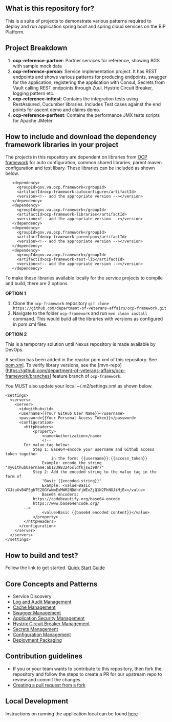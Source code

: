 ## What is this repository for? ##

This is a suite of projects to demonstrate various patterns required to deploy and run application spring boot and spring cloud services on the BIP Platform.  

## Project Breakdown ##

1. **ocp-reference-partner**: Partner services for reference, showing BGS with sample mock data
1. **ocp-reference-person**: Service implementation project.  It has REST endpoints and shows various patterns for producing endpoints, swagger for the application, registering the application with Consul, Secrets from Vault calling REST endpoints through Zuul, Hystrix Circuit Breaker, logging pattern etc.
1. **ocp-reference-inttest**: Contains the integration tests using RestAssured, Cucumber libraries. Includes Test cases against the end points for ascent demo and claims demo. 
1. **ocp-reference-perftest**: Contains the performance JMX tests scripts for Apache JMeter

## How to include and download the dependency framework libraries in your project ##

The projects in this repository are dependent on libraries from [OCP framework](https://github.com/department-of-veterans-affairs/ocp-framework) for  auto configuration, common shared libraries, parent maven configuration and test libary. These libraries can be included as shown below.

       <dependency>
         <groupId>gov.va.ocp.framework</groupId>
         <artifactId>ocp-framework-autoconfigure</artifactId>
         <version><!-- add the appropriate version --></version>
       </dependency>
       <dependency>
         <groupId>gov.va.ocp.framework</groupId>
         <artifactId>ocp-framework-libraries</artifactId>
         <version><!-- add the appropriate version --></version>
       </dependency>
       <dependency>
         <groupId>gov.va.ocp.framework</groupId>
         <artifactId>ocp-framework-parentpom</artifactId>
         <version><!-- add the appropriate version --></version>
       </dependency>
       <dependency>
         <groupId>gov.va.ocp.framework</groupId>
         <artifactId>ocp-framework-test-lib</artifactId>
         <version><!-- add the appropriate version --></version>
       </dependency>

To make these libraries available locally for the service projects to compile and build, there are 2 options.

**OPTION 1**

1. Clone the `ocp-framework` repository `git clone https://github.com/department-of-veterans-affairs/ocp-framework.git`
1. Navigate to the folder `ocp-framework` and run `mvn clean install` command. This would build all the libraries with versions as configured in pom.xml files.

**OPTION 2**

This is a temporary solution until Nexus repository is made available by DevOps. 

A <repositories> section has been added in the reactor pom.xml of this repository. See [pom.xml](https://github.com/department-of-veterans-affairs/ocp-reference-spring-boot/blob/master/pom.xml). To verify library versions, see the [mvn-repo][https://github.com/department-of-veterans-affairs/ocp-framework/branches] feature branch of `ocp-framework`.

You MUST also update your local ~/.m2/settings.xml as shown below.

	<settings>
	  <servers>
	    <server>
	      <id>github</id>
	      <username>{{Your GitHub User Name}}</username>
	      <password>{{Your Personal Access Token}}</password>
	      <configuration>
        	<httpHeaders>
	          	<property>
	            	<name>Authorization</name>
	            	<!--
			For value tag below:
				Step 1: Base64-encode your username and Github access token together
				        in the form: {{username}}:{{access_token}}
					Example: encode the string "myGithubUsername:ab123983245sldfkjsw398r7"
				Step 2: Add the encoded string to the value tag in the form of
					"Basic {{encoded-string}}"
					Example: <value>Basic YXJtaXvB4F5ghTE2OGYwNmExMWM2NDdhYjWExZjQ1N2FhNGJiMjE=</value>
	            	Base64 encoders:
				https://codebeautify.org/base64-encode
				https://www.base64encode.org/
			-->
	            	<value>Basic {{base64 encoded content}}</value>
	          	</property>
        	</httpHeaders>
          </configuration>
	    </server>
	  </servers>
	</settings>

## How to build and test? ##

Follow the link to get started. [Quick Start Guide](docs/quick-start-guide.md)

## Core Concepts and Patterns
* Service Discovery
* [Log and Audit Management](docs/log-audit-management.md)
* [Cache Management](docs/cache-management.md)
* [Swagger Management](docs/swagger-management.md)
* [Application Security Management](docs/application-security-management.md)
* [Hystrix Circuit Breaker Management](docs/hystrix-management.md)
* [Secrets Management](docs/secrets.md)
* [Configuration Management](docs/config-management.md)
* [Deployment Packaging](docs/deployment-package.md)

## Contribution guidelines ## 
* If you or your team wants to contribute to this repository, then fork the repository and follow the steps to create a PR for our upstream repo to review and commit the changes
* [Creating a pull request from a fork](https://help.github.com/articles/creating-a-pull-request-from-a-fork/)

## Local Development
Instructions on running the application local can be found [here](local-dev)
	
